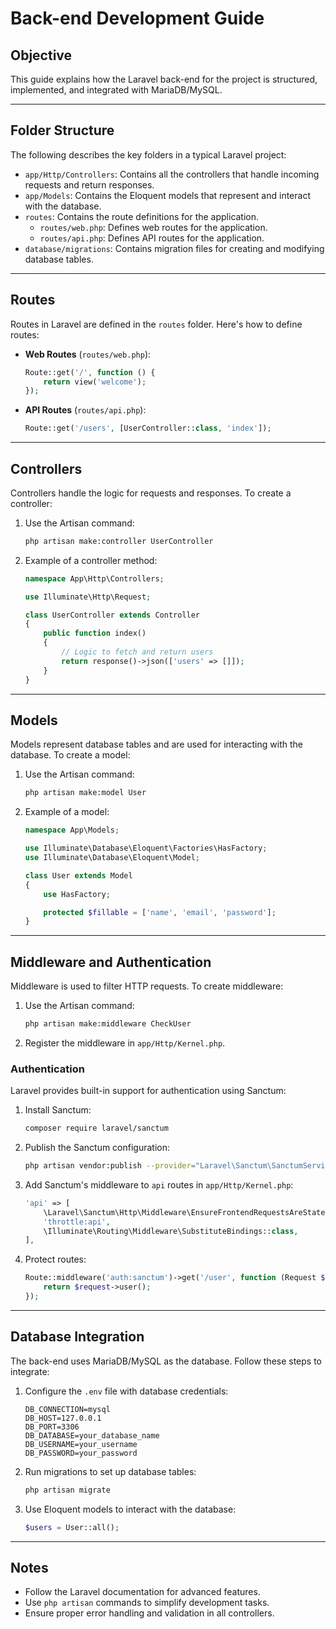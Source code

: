 # Back-end Development Guide

## Objective
This guide explains how the Laravel back-end for the project is structured, implemented, and integrated with MariaDB/MySQL.

---

## Folder Structure
The following describes the key folders in a typical Laravel project:
- `app/Http/Controllers`: Contains all the controllers that handle incoming requests and return responses.
- `app/Models`: Contains the Eloquent models that represent and interact with the database.
- `routes`: Contains the route definitions for the application.
  - `routes/web.php`: Defines web routes for the application.
  - `routes/api.php`: Defines API routes for the application.
- `database/migrations`: Contains migration files for creating and modifying database tables.

---

## Routes
Routes in Laravel are defined in the `routes` folder. Here's how to define routes:
- **Web Routes** (`routes/web.php`):
  ```php
  Route::get('/', function () {
      return view('welcome');
  });
  ```
- **API Routes** (`routes/api.php`):
  ```php
  Route::get('/users', [UserController::class, 'index']);
  ```

---

## Controllers
Controllers handle the logic for requests and responses. To create a controller:
1. Use the Artisan command:
   ```bash
   php artisan make:controller UserController
   ```
2. Example of a controller method:
   ```php
   namespace App\Http\Controllers;

   use Illuminate\Http\Request;

   class UserController extends Controller
   {
       public function index()
       {
           // Logic to fetch and return users
           return response()->json(['users' => []]);
       }
   }
   ```

---

## Models
Models represent database tables and are used for interacting with the database. To create a model:
1. Use the Artisan command:
   ```bash
   php artisan make:model User
   ```
2. Example of a model:
   ```php
   namespace App\Models;

   use Illuminate\Database\Eloquent\Factories\HasFactory;
   use Illuminate\Database\Eloquent\Model;

   class User extends Model
   {
       use HasFactory;

       protected $fillable = ['name', 'email', 'password'];
   }
   ```

---

## Middleware and Authentication
Middleware is used to filter HTTP requests. To create middleware:
1. Use the Artisan command:
   ```bash
   php artisan make:middleware CheckUser
   ```
2. Register the middleware in `app/Http/Kernel.php`.

### Authentication
Laravel provides built-in support for authentication using Sanctum:
1. Install Sanctum:
   ```bash
   composer require laravel/sanctum
   ```
2. Publish the Sanctum configuration:
   ```bash
   php artisan vendor:publish --provider="Laravel\Sanctum\SanctumServiceProvider"
   ```
3. Add Sanctum's middleware to `api` routes in `app/Http/Kernel.php`:
   ```php
   'api' => [
       \Laravel\Sanctum\Http\Middleware\EnsureFrontendRequestsAreStateful::class,
       'throttle:api',
       \Illuminate\Routing\Middleware\SubstituteBindings::class,
   ],
   ```
4. Protect routes:
   ```php
   Route::middleware('auth:sanctum')->get('/user', function (Request $request) {
       return $request->user();
   });
   ```

---

## Database Integration
The back-end uses MariaDB/MySQL as the database. Follow these steps to integrate:
1. Configure the `.env` file with database credentials:
   ```plaintext
   DB_CONNECTION=mysql
   DB_HOST=127.0.0.1
   DB_PORT=3306
   DB_DATABASE=your_database_name
   DB_USERNAME=your_username
   DB_PASSWORD=your_password
   ```
2. Run migrations to set up database tables:
   ```bash
   php artisan migrate
   ```
3. Use Eloquent models to interact with the database:
   ```php
   $users = User::all();
   ```

---

## Notes
- Follow the Laravel documentation for advanced features.
- Use `php artisan` commands to simplify development tasks.
- Ensure proper error handling and validation in all controllers.
